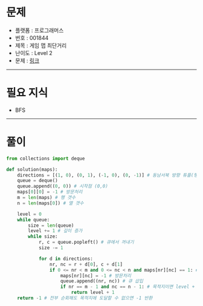# 문제
- 플랫폼 : 프로그래머스
- 번호 : 001844
- 제목 : 게임 맵 최단거리
- 난이도 : Level 2
- 문제 : <a href="https://school.programmers.co.kr/learn/courses/30/lessons/1844" target="_blank">링크</a>

---

# 필요 지식
- BFS

---

# 풀이
```python
from collections import deque

def solution(maps):
    directions = [(1, 0), (0, 1), (-1, 0), (0, -1)] # 동남서북 방향 튜플(행, 열)
    queue = deque()
    queue.append((0, 0)) # 시작점 (0,0)
    maps[0][0] = -1 # 방문처리
    m = len(maps) # 행 갯수
    n = len(maps[0]) # 열 갯수

    level = 0
    while queue:
        size = len(queue)
        level += 1 # 깊이 증가
        while size:
            r, c = queue.popleft() # 큐에서 꺼내기
            size -= 1

            for d in directions:
                nr, nc = r + d[0], c + d[1]
                if 0 <= nr < m and 0 <= nc < n and maps[nr][nc] == 1: # 이동 가능하면(방문 안 했음)
                    maps[nr][nc] = -1 # 방문처리
                    queue.append((nr, nc)) # 큐 삽입
                    if nr == m - 1 and nc == n - 1: # 목적지이면 level + 1 반환
                        return level + 1
    return -1 # 전부 순회해도 목적지에 도달할 수 없으면 -1 반환
```
